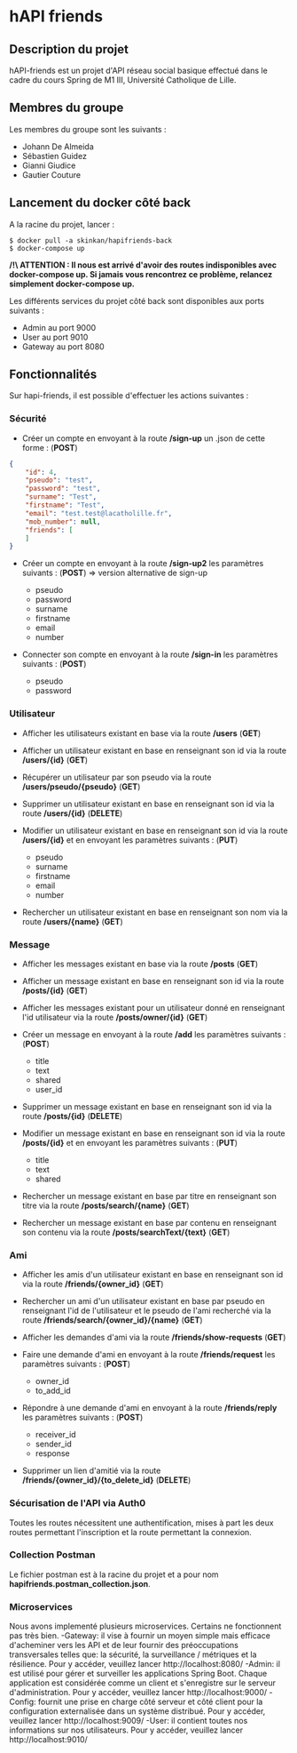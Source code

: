 # hAPI friends

## Description du projet

hAPI-friends est un projet d'API réseau social basique effectué dans le cadre du cours Spring de M1 III, Université Catholique de Lille.

## Membres du groupe

Les membres du groupe sont les suivants :
- Johann De Almeida
- Sébastien Guidez
- Gianni Giudice
- Gautier Couture

## Lancement du docker côté back

A la racine du projet, lancer :
```
$ docker pull -a skinkan/hapifriends-back
$ docker-compose up
```

**/!\ ATTENTION : Il nous est arrivé d'avoir des routes indisponibles avec docker-compose up. Si jamais vous rencontrez ce problème, relancez simplement docker-compose up.**


Les différents services du projet côté back sont disponibles aux ports suivants :
- Admin au port 9000
- User au port 9010
- Gateway au port 8080

## Fonctionnalités


Sur hapi-friends, il est possible d'effectuer les actions suivantes :

### Sécurité

- Créer un compte en envoyant à la route **/sign-up** un .json de cette forme : (**POST**)

```json
{
    "id": 4,
    "pseudo": "test",
    "password": "test",
    "surname": "Test",
    "firstname": "Test",
    "email": "test.test@lacatholille.fr",
    "mob_number": null,
    "friends": [
    ]
}
```

- Créer un compte en envoyant à la route **/sign-up2** les paramètres suivants : (**POST**) => version alternative de sign-up

    - pseudo
    - password
    - surname
    - firstname
    - email
    - number

- Connecter son compte en envoyant à la route **/sign-in** les paramètres suivants : (**POST**)
    - pseudo
    - password

### Utilisateur

- Afficher les utilisateurs existant en base via la route **/users** (**GET**)

- Afficher un utilisateur existant en base en renseignant son id via la route **/users/{id}** (**GET**)

- Récupérer un utilisateur par son pseudo via la route **/users/pseudo/{pseudo}** (**GET**)

- Supprimer un utilisateur existant en base en renseignant son id via la route **/users/{id}** (**DELETE**)

- Modifier un utilisateur existant en base en renseignant son id via la route **/users/{id}** et en envoyant les paramètres suivants : (**PUT**)

  - pseudo
  - surname
  - firstname
  - email
  - number

- Rechercher un utilisateur existant en base en renseignant son nom via la route **/users/{name}** (**GET**)

### Message

- Afficher les messages existant en base via la route **/posts** (**GET**)

- Afficher un message existant en base en renseignant son id via la route **/posts/{id}** (**GET**)

- Afficher les messages existant pour un utilisateur donné en renseignant l'id utilisateur via la route **/posts/owner/{id}** (**GET**)

- Créer un message en envoyant à la route **/add** les paramètres suivants : (**POST**)

    - title
    - text
    - shared
    - user_id

- Supprimer un message existant en base en renseignant son id via la route **/posts/{id}** (**DELETE**)

- Modifier un message existant en base en renseignant son id via la route **/posts/{id}** et en envoyant les paramètres suivants : (**PUT**)

  - title
  - text
  - shared

- Rechercher un message existant en base par titre en renseignant son titre via la route **/posts/search/{name}** (**GET**)

- Rechercher un message existant en base par contenu en renseignant son contenu via la route **/posts/searchText/{text}** (**GET**)

### Ami


- Afficher les amis d'un utilisateur existant en base en renseignant son id via la route **/friends/{owner_id}** (**GET**)

- Rechercher un ami d'un utilisateur existant en base par pseudo en renseignant l'id de l'utilisateur et le pseudo de l'ami recherché via la route **/friends/search/{owner_id}/{name}** (**GET**)

- Afficher les demandes d'ami via la route **/friends/show-requests** (**GET**)

- Faire une demande d'ami en envoyant à la route **/friends/request** les paramètres suivants : (**POST**)
    - owner_id
    - to_add_id

- Répondre à une demande d'ami en envoyant à la route **/friends/reply** les paramètres suivants : (**POST**)
    - receiver_id
    - sender_id
    - response

- Supprimer un lien d'amitié via la route **/friends/{owner_id}/{to_delete_id}** (**DELETE**)

### Sécurisation de l'API via Auth0

Toutes les routes nécessitent une authentification, mises à part les deux routes permettant l'inscription et la route permettant la connexion.

### Collection Postman

Le fichier postman est à la racine du projet et a pour nom **hapifriends.postman_collection.json**.

### Microservices

Nous avons implementé plusieurs microservices. Certains ne fonctionnent pas très bien.
-Gateway: il vise à fournir un moyen simple mais efficace d'acheminer vers les API et de leur fournir des préoccupations transversales telles que: la sécurité, la surveillance / métriques et la résilience. Pour y accéder, veuillez lancer http://localhost:8080/
-Admin: il est utilisé pour gérer et surveiller les applications Spring Boot. Chaque application est considérée comme un client et s'enregistre sur le serveur d'administration. Pour y accéder, veuillez lancer http://localhost:9000/
-Config: fournit une prise en charge côté serveur et côté client pour la configuration externalisée dans un système distribué. Pour y accéder, veuillez lancer http://localhost:9009/
-User: il contient toutes nos informations sur nos utilisateurs. Pour y accéder, veuillez lancer http://localhost:9010/